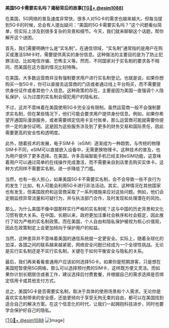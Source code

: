 **美国5G卡需要实名吗？揭秘背后的故事[[TG💪+ @esim1088](https://t.me/s/esim1088)]**

在美国，5G网络的普及速度非常快，很多人对5G卡的需求也越来越大。但每当提到5G卡的时候，总会有人提出疑问：“美国的5G卡需要实名吗？”这个问题看似简单，但实际上涉及到很多复杂的背景和细节。今天，我们就来聊聊这个话题，帮你解开这个谜团。

首先，我们需要明确什么是“实名制”。在通信领域，“实名制”通常指的是用户在购买或激活SIM卡时，需要提供真实的身份信息。这种做法的主要目的是为了防止犯罪活动，比如电信诈骗、恐怖主义等。然而，不同国家对于实名制的要求各不相同，而美国在这方面的情况比较特殊。

在美国，大多数运营商并没有强制要求用户进行实名制登记。也就是说，如果你想购买一张5G卡，你可以直接去运营商的门店或者通过线上平台购买，而不需要提供身份证件或者其他个人信息。这种政策的存在，主要是因为美国一直强调个人隐私保护，认为过度的实名制会侵犯用户的隐私权。

不过，这并不意味着在美国使用5G卡完全没有限制。虽然运营商一般不会强制要求实名制，但在某些情况下，他们可能会要求用户提供身份信息。例如，如果你希望开通国际漫游服务，或者需要绑定信用卡支付账单，那么运营商可能就需要你提供一定的身份证明。这是因为这些服务涉及到了更多的财务交易和国际责任，因此需要更高的安全性和透明度。

此外，随着技术的发展，电子SIM卡（eSIM）逐渐成为一种趋势。与传统的物理SIM卡不同，eSIM可以直接嵌入设备中，无需更换物理卡。这种技术的普及，也为用户提供了更多选择。在美国，许多高端智能手机已经支持eSIM功能，这意味着用户可以通过简单的在线操作完成激活，而不需要亲自到店里去购买实体卡。这种方式同样不需要实名制，进一步降低了门槛。

当然，也有一些人担心，如果美国5G卡不需要实名制，会不会导致一些不良行为的发生？比如，有人可能会利用5G卡进行非法活动。其实，这种情况在其他国家也有发生，但美国政府和运营商采取了一系列措施来应对这些问题。例如，他们会定期监控异常流量和可疑行为，并与执法部门合作，及时发现和处理潜在的风险。

那么，为什么美国不像中国那样实行严格的实名制呢？这与中国的历史背景和文化习惯有很大关系。在中国，长期以来，政府更加注重社会秩序和社会稳定，因此推行了较为严格的实名制政策。而在美国，个人自由和隐私保护被视为核心价值观，因此在政策制定上会更加倾向于保护用户的权益。

当然，这种差异并不意味着美国的通信系统就一定更安全。实际上，随着全球化的加深，各国之间的联系越来越紧密，网络安全问题已经成为一个全球性挑战。无论是实行实名制还是不实行实名制，关键在于如何平衡安全与隐私的关系。

最后，我们再来看看普通用户应该如何选择5G卡。如果你是短期游客，只是想在美国短暂使用5G网络，那么可以选择预付费的SIM卡，这样既方便又灵活。而如果你计划长期居住或者工作，建议选择后付费套餐，并根据自己的需求选择是否绑定信用卡或其他支付方式。

总之，美国5G卡是否需要实名制，取决于具体的使用场景和个人需求。无论你是喜欢实名制带来的安全感，还是更倾向于享受无拘无束的自由，都可以在美国找到适合自己的解决方案。在这个信息化的时代，让我们一起拥抱科技进步，同时也要学会保护好自己的隐私。

[[TG💪+ @esim1088](https://t.me/s/esim1088) ![Image](https://i.postimg.cc/4NQfJmqS/Snipaste-2025-05-13-00-14-12.png)]